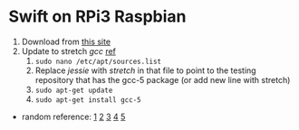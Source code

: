 # Swift on RPi3 Raspbian

1. Download from [this site](http://swift-arm.ddns.net/job/Swift-3.0-Pi3-ARM-Incremental/)
1. Update to stretch *gcc* [ref](https://github.com/doublethinkco/cpp-ethereum-cross/issues/79)
	1. `sudo nano /etc/apt/sources.list`
	1. Replace *jessie* with *stretch* in that file to point to the testing repository that has the gcc-5 package (or add new line with stretch)
	1. `sudo apt-get update`
	1. `sudo apt-get install gcc-5`






* random reference: [1](https://www.uraimo.com/2016/03/10/swift-3-available-on-armv6-raspberry-1-zero/) [2](http://saygoodnight.com/2016/05/08/building-swift-for-armv6.html) [3](http://blog.andrewmadsen.com/post/136137396480/swift-on-raspberry-pi) [4](http://dev.iachieved.it/iachievedit/swift-3-0-on-raspberry-pi-2-and-3/) [5](http://dev.iachieved.it/iachievedit/building-swift-3-0-on-a-raspberry-pi-3/)
